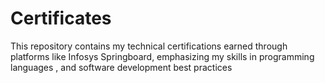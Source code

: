 # Certificates
This repository contains my technical certifications earned through platforms like Infosys Springboard, emphasizing my skills in programming languages , and software development best practices

